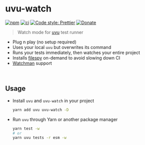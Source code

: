 # uvu-watch

[![npm](https://img.shields.io/npm/v/uvu-watch.svg)](https://www.npmjs.com/package/uvu-watch)
[![ci](https://github.com/aleclarson/uvu-watch/actions/workflows/release.yml/badge.svg)](https://github.com/aleclarson/uvu-watch/actions/workflows/release.yml)
[![Code style: Prettier](https://img.shields.io/badge/code_style-prettier-ff69b4.svg)](https://github.com/prettier/prettier)
[![Donate](https://img.shields.io/badge/Donate-PayPal-green.svg)](https://paypal.me/alecdotbiz)

> Watch mode for [uvu](https://github.com/lukeed/uvu) test runner

- Plug n play (no setup required)
- Uses your local `uvu` but overwrites its command
- Runs your tests immediately, then watches your entire project
- Installs [filespy](https://github.com/alloc/filespy) on-demand to avoid slowing down CI 
- [Watchman](https://facebook.github.io/watchman/) support

&nbsp;

## Usage

- Install `uvu` and `uvu-watch` in your project
  ```sh
  yarn add uvu uvu-watch -D
  ```

- Run `uvu` through Yarn or another package manager
  ```sh
  yarn test -w
  # or
  yarn uvu tests -r esm -w
  ```
